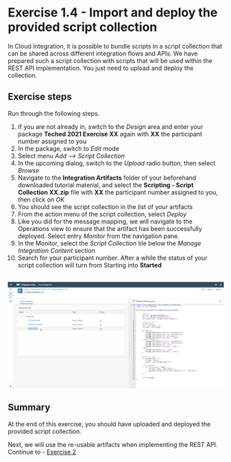 # Exercise 1.4 - Import and deploy the provided script collection

In Cloud Integration, it is possible to bundle scripts in a script collection that can be shared across different integration flows and APIs. We have prepared such a script collection with scripts that will be used within the REST API implementation. You just need to upload and deploy the collection.

## Exercise steps

Run through the following steps.
1. If you are not already in, switch to the *Design* area and enter your package **Teched 2021 Exercise XX** again with **XX** the participant number assigned to you
2. In the package, switch to *Edit* mode
3. Select menu *Add --> Script Collection*
4. In the upcoming dialog, switch to the *Upload* radio button, then select *Browse*
5. Navigate to the **Integration Artifacts** folder of your beforehand downloaded tutorial material, and select the **Scripting - Script Collection XX.zip** file with **XX** the participant number assigned to you, then click on *OK*
6. You should see the script collection in the list of your artifacts
7. From the action menu of the script collection, select *Deploy*
8. Like you did for the message mapping, we will navigate to the Operations view to ensure that the artifact has been successfully deployed. Select entry *Monitor* from the navigation pane.
9. In the Monitor, select the *Script Collection* tile below the *Manage Integration Content* section
10. Search for your participant number. After a while the status of your script collection will turn from Starting into **Started**

<br>![Script collection](/exercises/ex1/images/CI_ScriptCollection.png)

## Summary

At the end of this exercise, you should have uploaded and deployed the provided script collection.

Next, we will use the re-usable artifacts when implementing the REST API. Continue to - [Exercise 2](/exercises/ex2)
